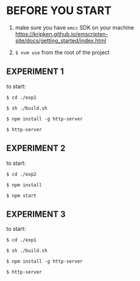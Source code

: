 # BEFORE YOU START

1. make sure you have `emcc` SDK on your machine https://kripken.github.io/emscripten-site/docs/getting_started/index.html

2. `$ nvm use` from the root of the project



## EXPERIMENT 1

to start:

`$ cd ./exp1`

`$ sh ./build.sh`

`$ npm install -g http-server`

`$ http-server`


## EXPERIMENT 2

to start:

`$ cd ./exp2`

`$ npm install`

`$ npm start`


## EXPERIMENT 3

to start:

`$ cd ./exp1`

`$ sh ./build.sh`

`$ npm install -g http-server`

`$ http-server`